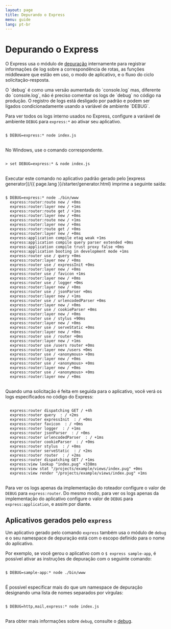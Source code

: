 ```yaml
---
layout: page
title: Depurando o Express
menu: guide
lang: pt-br
---
```


# Depurando o Express

O Express usa o módulo de [depuração](https://www.npmjs.com/package/debug)
internamente para registrar informações de log sobre a correspondência de rotas, as funções middleware que estão em uso, o modo de
aplicativo, e o fluxo do ciclo solicitação-resposta.

<div class="doc-box doc-info" markdown="1">
O `debug` é como uma versão aumentada do `console.log` mas, diferente do
`console.log`, não é preciso comentar os logs de
`debug` no código na produção. O registro de logs
está desligado por padrão e podem ser ligados condicionadamente
usando a variável de ambiente `DEBUG`.
</div>

Para ver todos os logs interno usados no Express, configure a
variável de ambiente `DEBUG` para
`express:*` ao ativar seu aplicativo.

<pre>
<code class="language-sh" translate="no">
$ DEBUG=express:* node index.js
</code>
</pre>

No Windows, use o comando correspondente.

<pre>
<code class="language-sh" translate="no">
> set DEBUG=express:* & node index.js
</code>
</pre>

Executar este comando no aplicativo padrão gerado pelo
[express generator](/{{ page.lang }}/starter/generator.html) imprime a seguinte saída:

<pre>
<code class="language-sh" translate="no">
$ DEBUG=express:* node ./bin/www
  express:router:route new / +0ms
  express:router:layer new / +1ms
  express:router:route get / +1ms
  express:router:layer new / +0ms
  express:router:route new / +1ms
  express:router:layer new / +0ms
  express:router:route get / +0ms
  express:router:layer new / +0ms
  express:application compile etag weak +1ms
  express:application compile query parser extended +0ms
  express:application compile trust proxy false +0ms
  express:application booting in development mode +1ms
  express:router use / query +0ms
  express:router:layer new / +0ms
  express:router use / expressInit +0ms
  express:router:layer new / +0ms
  express:router use / favicon +1ms
  express:router:layer new / +0ms
  express:router use / logger +0ms
  express:router:layer new / +0ms
  express:router use / jsonParser +0ms
  express:router:layer new / +1ms
  express:router use / urlencodedParser +0ms
  express:router:layer new / +0ms
  express:router use / cookieParser +0ms
  express:router:layer new / +0ms
  express:router use / stylus +90ms
  express:router:layer new / +0ms
  express:router use / serveStatic +0ms
  express:router:layer new / +0ms
  express:router use / router +0ms
  express:router:layer new / +1ms
  express:router use /users router +0ms
  express:router:layer new /users +0ms
  express:router use / &lt;anonymous&gt; +0ms
  express:router:layer new / +0ms
  express:router use / &lt;anonymous&gt; +0ms
  express:router:layer new / +0ms
  express:router use / &lt;anonymous&gt; +0ms
  express:router:layer new / +0ms
</code>
</pre>

Quando uma solicitação é feita em seguida para o aplicativo,
você verá os logs especificados no código do Express:

<pre>
<code class="language-sh" translate="no">
  express:router dispatching GET / +4h
  express:router query  : / +2ms
  express:router expressInit  : / +0ms
  express:router favicon  : / +0ms
  express:router logger  : / +1ms
  express:router jsonParser  : / +0ms
  express:router urlencodedParser  : / +1ms
  express:router cookieParser  : / +0ms
  express:router stylus  : / +0ms
  express:router serveStatic  : / +2ms
  express:router router  : / +2ms
  express:router dispatching GET / +1ms
  express:view lookup "index.pug" +338ms
  express:view stat "/projects/example/views/index.pug" +0ms
  express:view render "/projects/example/views/index.pug" +1ms
</code>
</pre>

Para ver os logs apenas da implementação do roteador configure
o valor de `DEBUG` para
`express:router`. Do mesmo modo, para ver os logs
apenas da implementação do aplicativo configure o valor de
`DEBUG` para `express:application`,
e assim por diante.

## Aplicativos gerados pelo `express`

Um aplicativo gerado pelo comando `express`
também usa o módulo de `debug` e o seu namespace de
depuração está com o escopo definido para o nome do aplicativo.

Por exemplo, se você gerou o aplicativo com o `$ express sample-app`, é possível ativar as instruções de depuração
com o seguinte comando:

<pre>
<code class="language-sh" translate="no">
$ DEBUG=sample-app:* node ./bin/www
</code>
</pre>

É possível especificar mais do que um namespace de depuração
designando uma lista de nomes separados por vírgulas:

<pre>
<code class="language-sh" translate="no">
$ DEBUG=http,mail,express:* node index.js
</code>
</pre>

Para obter mais informações sobre `debug`,
consulte o [debug](https://www.npmjs.com/package/debug).
